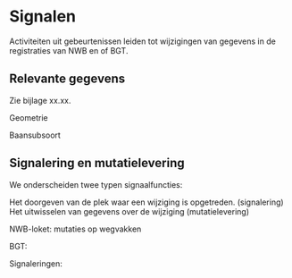 # Signalen

Activiteiten uit gebeurtenissen leiden tot wijzigingen van gegevens in de registraties van NWB en of BGT.


## Relevante gegevens

Zie bijlage xx.xx.


Geometrie


Baansubsoort


## Signalering en mutatielevering

We onderscheiden twee typen signaalfuncties:

Het doorgeven van de plek waar een wijziging is opgetreden. (signalering)
Het uitwisselen van gegevens over de wijziging (mutatielevering)

NWB-loket: mutaties op wegvakken


BGT: 



Signaleringen:




